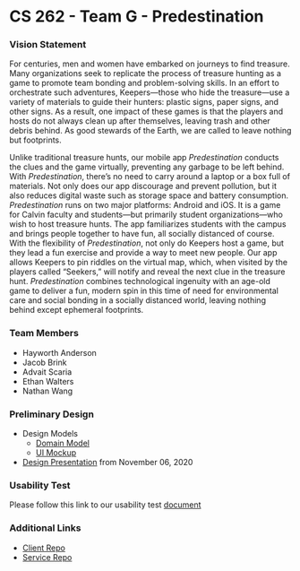 # CS 262 - Team G - Predestination

### Vision Statement

For centuries, men and women have embarked on journeys to find treasure. Many organizations seek to replicate the process of treasure hunting as a game to promote team bonding and problem-solving skills. In an effort to orchestrate such adventures, Keepers—those who hide the treasure—use a variety of materials to guide their hunters: plastic signs, paper signs, and other signs. As a result, one impact of these games is that the players and hosts do not always clean up after themselves, leaving trash and other debris behind. As good stewards of the Earth, we are called to leave nothing but footprints. 

Unlike traditional treasure hunts, our mobile app *Predestination* conducts the clues and the game virtually, preventing any garbage to be left behind. With *Predestination*, there’s no need to carry around a laptop or a box full of materials. Not only does our app discourage and prevent pollution, but it also reduces digital waste such as storage space and battery consumption. *Predestination* runs on two major platforms: Android and iOS. It is a game for Calvin faculty and students—but primarily student organizations—who wish to host treasure hunts. The app familiarizes students with the campus and brings people together to have fun, all socially distanced of course. With the flexibility of *Predestination*, not only do Keepers host a game, but they lead a fun exercise and provide a way to meet new people. Our app allows Keepers to pin riddles on the virtual map, which, when visited by the players called “Seekers,” will notify and reveal the next clue in the treasure hunt. *Predestination* combines technological ingenuity with an age-old game to deliver a fun, modern spin in this time of need for environmental care and social bonding in a socially distanced world, leaving nothing behind except ephemeral footprints. 

### Team Members

- Hayworth Anderson
- Jacob Brink
- Advait Scaria
- Ethan Walters
- Nathan Wang

### Preliminary Design

* Design Models
  * [Domain Model](https://github.com/calvin-cs262-fall2020-teamG/predestination-project/blob/master/domainModel.md)
  * [UI Mockup](https://github.com/calvin-cs262-fall2020-teamG/predestination-project/blob/master/UI-Mockup.md)
* [Design Presentation](https://docs.google.com/presentation/d/1Z93dMrw4Hvde56N0NTvJ6xoIO5dHhVD_I78SnkCqZiU/edit#slide=id.g9fdbaae7d1_0_0) from November 06, 2020

### Usability Test

Please follow this link to our usability test [document](https://docs.google.com/document/d/1omqt-l5rPJSHUF7y8UGFtVbUnt8dmPYlwtXFPGBWN0k/)

### Additional Links
- [Client Repo](https://github.com/calvin-cs262-fall2020-teamG/predestination-client)
- [Service Repo](https://github.com/calvin-cs262-fall2020-teamG/predestination-service)
